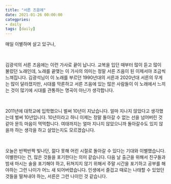 ```yaml
---
title: "서른 즈음에"
date: 2021-01-26 00:00:00
categpries:
- daily
tags: [daily]
---
```




매일 이별하며 살고 있구나,

<br/>

김광석의 서른 즈음에는 이런 가사로 끝이 납니다. 교복을 입던 때부터 많이 듣고 많이 불렀던 노래인데, 노래를 끝맺는 이 가사의 의미는 정말 서른 즈음이 된 이제서야 조금씩 느껴집니다. 김광석님이 이 노래를 부르던 1990년대의 서른과 2020년대 서른의 무게는 많이 달라졌지만, 시대를 막론하고 서른 즈음에 있는 많은 사람들이 이 노래에서 느끼는 것이 많기에 시대를 관통하는 명곡이 아닌가 생각합니다.

<br/>

2011년에 대학교에 입학했으니 벌써 10년이 지났습니다. 얼마 지나지 않았다고 생각했는데 벌써 10년입니다. 10년이라고 하니 이제는 정말 돌아갈 수 없는 선을 넘어버린 것 같아 문득 마음이 먹먹합니다. 여태까지는 얼마 지나지 않았으니까 돌아갈수도 있지 않을까 하는 생각을 하고 살았는지도 모르겠습니다.

<br/>

오늘은 반짝반짝 빛나던, 젊다 못해 어린 시절로 돌아갈 수 있다는 기대와 이별했습니다. 이별한다는 건, 많은 것들을 포기한다는 의미 같습니다. 다음 날 출근을 위해서 친구들과 밤새 마시는 술을 포기해야 하고, 뒤쳐지지 않기 위해서 주말 시간을 포기하고 공부를 해야하는 그런 나이가 어느 새 되어버렸습니다. 인생에서 즐겁고 때로는 나태할 수 있었던 것들을 떨쳐내야 하는, 서른은 그런 나이인 것 같습니다.



